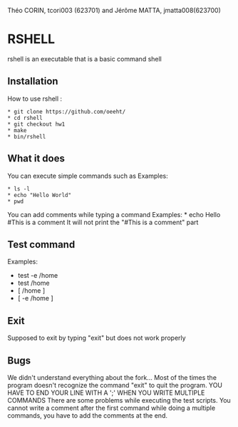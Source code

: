 Théo CORIN, tcori003 (623701) and Jérôme MATTA, jmatta008(623700)

RSHELL
==============
rshell is an executable that is a basic command shell

Installation
---------------
How to use rshell :

	* git clone https://github.com/oeeht/
	* cd rshell
	* git checkout hw1
	* make
	* bin/rshell

What it does 
---------------
You can execute simple commands such as
Examples:

	* ls -l
	* echo "Hello World"
	* pwd

You can add comments while typing a command
Examples:
	* echo Hello #This is a comment
It will not print the "#This is a comment" part

Test command
---------------
Examples:
* test -e /home
* test /home
* [ /home ]
* [ -e /home ]


Exit
---------------
Supposed to exit by typing "exit" but does not work properly

Bugs
---------------
We didn't understand everything about the fork...
Most of the times the program doesn't recognize the command "exit" to quit the program.
YOU HAVE TO END YOUR LINE WITH A ';' WHEN YOU WRITE MULTIPLE COMMANDS
There are some problems while executing the test scripts.
You cannot write a comment after the first command while doing a multiple commands, you have to add the comments at the end.
